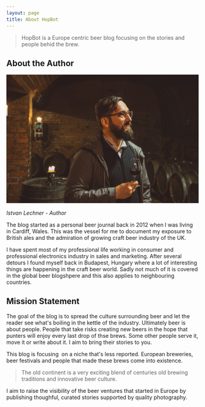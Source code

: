 ```yaml
---
layout: page
title: About HopBot
---
```

> HopBot is a Europe centric beer blog focusing on the stories and people behid the brew.

## About the Author

![](/uploads/istvan.jpg)

_Istvan Lechner - Author_

The blog started as a personal beer journal back in 2012 when I was living in Cardiff, Wales. This was the vessel for me to document my exposure to British ales and the admiration of growing craft beer industry of the UK.

I have spent most of my professional life working in consumer and professional electronics industry in sales and marketing. After several detours I found myself back in Budapest, Hungary where a lot of interesting things are happening in the craft beer world. Sadly not much of it is covered in the global beer blogshpere and this also applies to neighbouring countries.

## Mission Statement

The goal of the blog is to spread the culture surrounding beer and let the reader see what's boiling in the kettle of the industry. Ultimately beer is about people. People that take risks creating new beers in the hope that punters will enjoy every last drop of thse brews. Some other people serve it, move it or write about it. I aim to bring their stories to you.

This blog is focusing  on a niche that's less reported. European breweries, beer festivals and people that made these brews come into existence. 

> The old continent is a very exciting blend of centuries old brewing traditions and innovative beer culture.

I aim to raise the visibility of the beer ventures that started in Europe by publishing thoughful, curated stories supported by quality photography.